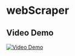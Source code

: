 # webScraper

## Video Demo
[![Video Demo](https://img.youtube.com/vi/2mIILFPCzZg/0.jpg)](https://youtu.be/2mIILFPCzZg "Video Demo")
